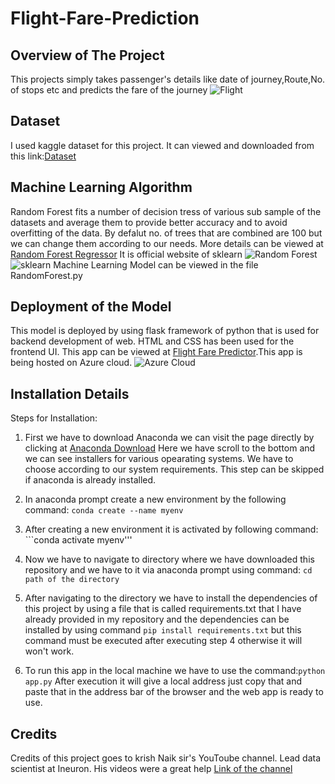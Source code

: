 # Flight-Fare-Prediction
## Overview of The Project
This projects simply takes passenger's details like date of journey,Route,No. of stops etc and predicts the fare of the journey
![Flight](https://www.nairaland.com/attachments/4783490_113_jpege7be8ad614b8bd81d7befac561bce03f)
## Dataset
I used kaggle dataset for this project. It can viewed and downloaded from this link:[Dataset](https://www.kaggle.com/nikhilmittal/flight-fare-prediction-mh/)
## Machine Learning Algorithm
Random Forest fits a number of decision tress of various sub sample of the datasets and average them to provide better accuracy and to avoid overfitting of the data. By defalut no. of trees that are combined are 100 but we can change them according to our needs.
More details can be viewed at [Random Forest Regressor](https://scikit-learn.org/stable/modules/generated/sklearn.ensemble.RandomForestRegressor.html#:~:text=A%20random%20forest%20regressor.%20A%20random%20forest%20is,to%20improve%20the%20predictive%20accuracy%20and%20control%20over-fitting.) It is official website of sklearn
![Random Forest](https://camo.githubusercontent.com/fdb21b37f4e52818e7c4ac433ace0773599cdffc03ea468e362b5d00ea8ea1d4/68747470733a2f2f686172647461736b73696e2e66696c65732e776f726470726573732e636f6d2f323031392f30362f72616e646f6d2d65313536313732393938303831352e706e673f773d35323226683d333437)
![sklearn](https://camo.githubusercontent.com/a670f346bb5a8d656ee1255bd5325d3eb41a078b61f8a4799a293b27a2ded066/68747470733a2f2f6d616368696e652d6561726e696e672e6e65742f77702d636f6e74656e742f75706c6f6164732f323031382f30322f6579655f736b6c6561726e2e706e67)
Machine Learning Model can be viewed in the file RandomForest.py
## Deployment of the Model
This model is deployed by using flask framework of python that is used for backend development of web. HTML and CSS has been used for the frontend UI. This app can be viewed at
[Flight Fare Predictor](https://flightfareprediction.azurewebsites.net/).This app is being hosted on Azure cloud.
![Azure Cloud](https://abouttmc.com/wp-content/uploads/2019/02/logo_azure.png)
## Installation Details
Steps for Installation:
1. First we have to download Anaconda we can visit the page directly by clicking at [Anaconda Download](https://www.anaconda.com/products/individual)
Here we have scroll to the bottom and we can see installers for various opearating systems. We have to choose according to our system requirements.
This step can be skipped if anaconda is already installed.

2. In anaconda prompt create a new environment by the following command:
```conda create --name myenv```

3. After creating a new environment it is activated by following command: ```conda activate myenv'''

4. Now we have to navigate to directory where we have downloaded this repository and we have to it via anaconda prompt using command: ```cd path of the directory``` 

5. After navigating to the directory we have to install the dependencies of this project by using a file that is called requirements.txt that I have already provided in 
my repository and the dependencies can be installed by using command ```pip install requirements.txt```
but this command must be executed after executing step 4 otherwise it will won't work.

6. To run this app in the local machine we have to use the command:```python app.py```
After execution it will give a local address just copy that and paste that in the address bar of the browser and the web app is ready to use.
## Credits
Credits of this project goes to krish Naik sir's YouToube channel. Lead data scientist at Ineuron. His videos were a great help
[Link of the channel](https://www.youtube.com/user/krishnaik06)
